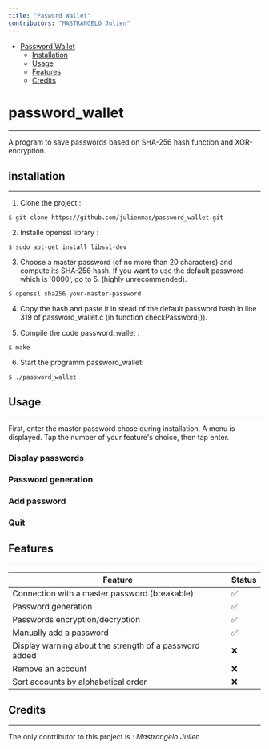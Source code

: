 ```yaml
---
title: "Pasword Wallet"
contributors: "MASTRANGELO Julien"
---
```


- [Password Wallet](#password_wallet)
    - [Installation](#installation)
    - [Usage](#usage)
    - [Features](#Features)
    - [Credits](#Credits)


# password_wallet

---

A program to save passwords based on SHA-256 hash function and XOR-encryption.

## installation

---

1. Clone the project :

```
$ git clone https://github.com/julienmas/password_wallet.git
```

2. Installe openssl library : 
```
$ sudo apt-get install libssl-dev
```
3. Choose a master password (of no more than 20 characters) and compute its SHA-256 hash. If you want to use the default password which is '0000', go to 5. (highly unrecommended).

```
$ openssl sha256 your-master-password
```
4. Copy the hash and paste it in stead of the default password hash in line 319 of password_wallet.c (in function checkPassword()).

5. Compile the code password_wallet :

```
$ make
```

6. Start the programm password_wallet:

```
$ ./password_wallet
```

## Usage

---

First, enter the master password chose during installation.
A menu is displayed. Tap the number of your feature's choice, then tap enter.

### Display passwords
### Password generation
### Add password
### Quit

## Features

---

| Feature                                        | Status |
| ---------------------------------------------- | ------ |
| Connection with a master password (breakable)  | ✅     |
| Password generation                            | ✅     |
| Passwords encryption/decryption                | ✅     |
| Manually add a password                        | ✅     |
| Display warning about the strength of a password added | ❌      |
| Remove an account                              | ❌      |
| Sort accounts by alphabetical order            | ❌      |


## Credits

***

The only contributor to this project is :
*Mastrangelo Julien*

<!-- thank people for reviewing the project -->
